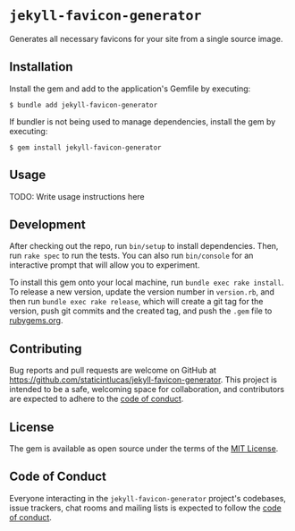 # `jekyll-favicon-generator`

Generates all necessary favicons for your site from a single source image.

## Installation

Install the gem and add to the application's Gemfile by executing:

    $ bundle add jekyll-favicon-generator

If bundler is not being used to manage dependencies, install the gem by executing:

    $ gem install jekyll-favicon-generator

## Usage

TODO: Write usage instructions here

## Development

After checking out the repo, run `bin/setup` to install dependencies. Then, run `rake spec` to run the tests. You can also run `bin/console` for an interactive prompt that will allow you to experiment.

To install this gem onto your local machine, run `bundle exec rake install`. To release a new version, update the version number in `version.rb`, and then run `bundle exec rake release`, which will create a git tag for the version, push git commits and the created tag, and push the `.gem` file to [rubygems.org](https://rubygems.org).

## Contributing

Bug reports and pull requests are welcome on GitHub at https://github.com/staticintlucas/jekyll-favicon-generator. This project is intended to be a safe, welcoming space for collaboration, and contributors are expected to adhere to the [code of conduct](https://github.com/staticintlucas/jekyll-favicon-generator/blob/master/CODE_OF_CONDUCT.md).

## License

The gem is available as open source under the terms of the [MIT License](https://opensource.org/licenses/MIT).

## Code of Conduct

Everyone interacting in the `jekyll-favicon-generator` project's codebases, issue trackers, chat rooms and mailing lists is expected to follow the [code of conduct](https://github.com/staticintlucas/jekyll-favicon-generator/blob/master/CODE_OF_CONDUCT.md).
